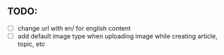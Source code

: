 ## TODO: 
- [ ] change url with en/ for english content
- [ ] add default image type when uploading image while creating article, topic, etc
